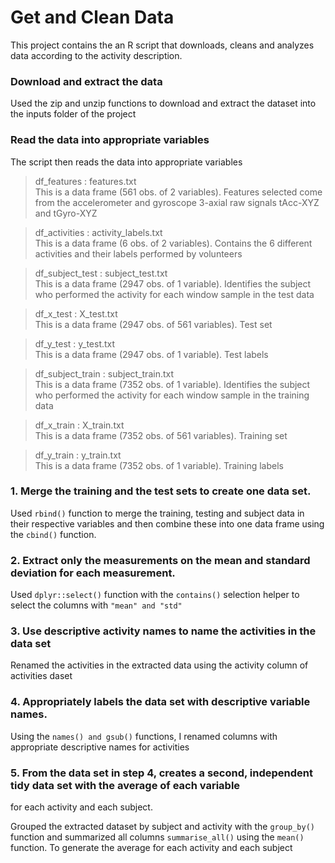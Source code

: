 # Get and Clean Data

This project contains the an R script that downloads, cleans and
analyzes data according to the activity description.

### Download and extract the data

Used the zip and unzip functions to download and extract the dataset
into the inputs folder of the project

### Read the data into appropriate variables

The script then reads the data into appropriate variables

> df\_features : features.txt  
> This is a data frame (561 obs. of 2 variables). Features selected come
> from the accelerometer and gyroscope 3-axial raw signals tAcc-XYZ and
> tGyro-XYZ

> df\_activities : activity\_labels.txt  
> This is a data frame (6 obs. of 2 variables). Contains the 6 different
> activities and their labels performed by volunteers

> df\_subject\_test : subject\_test.txt  
> This is a data frame (2947 obs. of 1 variable). Identifies the subject
> who performed the activity for each window sample in the test data

> df\_x\_test : X\_test.txt  
> This is a data frame (2947 obs. of 561 variables). Test set

> df\_y\_test : y\_test.txt  
> This is a data frame (2947 obs. of 1 variable). Test labels

> df\_subject\_train : subject\_train.txt  
> This is a data frame (7352 obs. of 1 variable). Identifies the subject
> who performed the activity for each window sample in the training data

> df\_x\_train : X\_train.txt  
> This is a data frame (7352 obs. of 561 variables). Training set

> df\_y\_train : y\_train.txt  
> This is a data frame (7352 obs. of 1 variable). Training labels

### 1. Merge the training and the test sets to create one data set.

Used `rbind()` function to merge the training, testing and subject data
in their respective variables and then combine these into one data frame
using the `cbind()` function.

### 2. Extract only the measurements on the mean and standard deviation for each measurement.

Used `dplyr::select()` function with the `contains()` selection helper
to select the columns with `"mean" and "std"`

### 3. Use descriptive activity names to name the activities in the data set

Renamed the activities in the extracted data using the activity column
of activities daset

### 4. Appropriately labels the data set with descriptive variable names.

Using the `names() and gsub()` functions, I renamed columns with
appropriate descriptive names for activities

### 5. From the data set in step 4, creates a second, independent tidy data set with the average of each variable

for each activity and each subject.

Grouped the extracted dataset by subject and activity with the
`group_by()` function and summarized all columns `summarise_all()` using
the `mean()` function. To generate the average for each activity and
each subject

